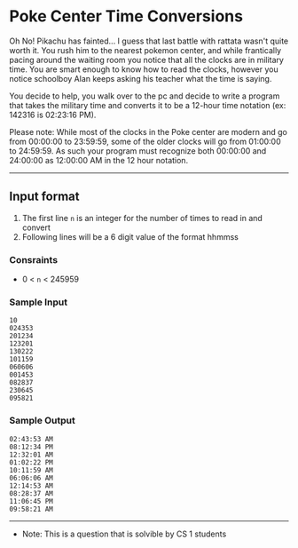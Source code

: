 # Poke Center Time Conversions

Oh No! Pikachu has fainted... I guess that last battle with rattata wasn't quite worth it. You
rush him to the nearest pokemon center, and while frantically pacing around the waiting room
you notice that all the clocks are in military time. You are smart enough to know how to read 
the clocks, however you notice schoolboy Alan keeps asking his teacher what the time is saying.

You decide to help, you walk over to the pc and decide to write a program that takes the military
time and converts it to be a 12-hour time notation (ex: 142316 is 02:23:16 PM). 

Please note: While most of the clocks in the Poke center are modern and go from 00:00:00 to 23:59:59, 
some of the older clocks will go from 01:00:00 to 24:59:59. As such your program must recognize
both 00:00:00 and 24:00:00 as 12:00:00 AM in the 12 hour notation.

------------------------

## Input format

1. The first line `n` is an integer for the number of times to read in and convert
2. Following lines will be a 6 digit value of the format hhmmss

### Consraints
- 0 < `n` < 245959

### Sample Input
	10
	024353
	201234
	123201
	130222
	101159
	060606
	001453
	082837
	230645
	095821

### Sample Output
	02:43:53 AM
	08:12:34 PM
	12:32:01 AM
	01:02:22 PM
	10:11:59 AM
	06:06:06 AM
	12:14:53 AM
	08:28:37 AM
	11:06:45 PM
	09:58:21 AM

------------------------

- Note: This is a question that is solvible by CS 1 students